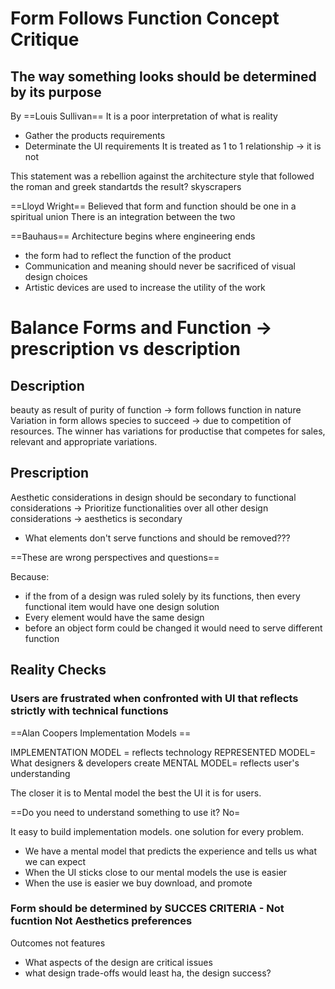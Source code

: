 # Form Follows Function Concept Critique 
## The way something looks should be determined by its purpose

By ==Louis Sullivan==
It is a poor interpretation of what is reality
- Gather the products requirements
- Determinate the UI requirements
It is treated as 1 to 1 relationship -> it is not

This statement was a rebellion against the architecture style that followed the roman and greek standartds
the result? skyscrapers

==Lloyd Wright==
Believed that form and function should be one in a spiritual union
There is an integration between the two 

==Bauhaus==
Architecture begins where engineering ends
- the form had to reflect the function of the product
- Communication and meaning should never be sacrificed of visual design choices
- Artistic devices are used to increase the utility of the work

# Balance Forms and Function -> prescription vs description

## Description
beauty as result of purity of function -> form follows function in nature
Variation in form allows species to succeed -> due to competition of resources.
The winner has variations for productise that competes for sales, relevant and appropriate variations.
## Prescription
Aesthetic considerations in design should be secondary to functional considerations -> 
Prioritize functionalities over all other design considerations -> aesthetics is secondary
- What elements don't serve functions and should be removed???

==These are wrong perspectives and questions==

Because:
- if the from of a design was ruled solely by its functions, then every functional item would have one design solution 
- Every element would have the same design
- before an object form could be changed it would need to serve different function

## Reality Checks
### Users are frustrated when confronted with UI that reflects strictly with technical functions  

 ==Alan Coopers Implementation Models ==

IMPLEMENTATION MODEL = reflects technology
REPRESENTED MODEL= What designers & developers create 
MENTAL MODEL= reflects user's understanding

The closer it is to Mental model the best the UI it is for users.

==Do you need to understand something to use it? No=

It easy to build implementation models. one solution for every problem.

- We have a mental model that predicts the experience and tells us what we can expect
- When the UI sticks close to our mental models the use is easier
- When the use is easier we buy download, and promote

### Form should be determined by SUCCES CRITERIA - Not fucntion Not Aesthetics preferences
Outcomes not features

- What aspects of the design are critical issues
- what design trade-offs would least ha, the design success?



